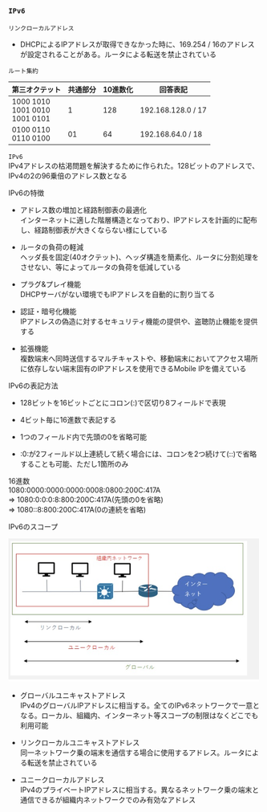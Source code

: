### `IPv6`

`リンクローカルアドレス`

- DHCPによるIPアドレスが取得できなかった時に、169.254 / 16のアドレスが設定されることがある。ルータによる転送を禁止されている

`ルート集約`

|第三オクテット|共通部分|10進数化|回答表記|
|------------|------|-------|-------|
|1000 1010</br>1001 0010</br>1001 0101|1|128|192.168.128.0 / 17|
|0100 0110</br>0110 0100|01|64|192.168.64.0 / 18|

`IPv6`  
IPv4アドレスの枯渇問題を解決するために作られた。128ビットのアドレスで、IPv4の2の96乗倍のアドレス数となる

IPv6の特徴

- アドレス数の増加と経路制御表の最適化  
インターネットに適した階層構造となっており、IPアドレスを計画的に配布し、経路制御表が大きくならない様にしている

- ルータの負荷の軽減  
ヘッダ長を固定(40オクテット)、ヘッダ構造を簡素化、ルータに分割処理をさせない、等によってルータの負荷を低減している

- プラグ&プレイ機能  
DHCPサーバがない環境でもIPアドレスを自動的に割り当てる

- 認証・暗号化機能  
IPアドレスの偽造に対するセキュリティ機能の提供や、盗聴防止機能を提供する

- 拡張機能  
複数端末へ同時送信するマルチキャストや、移動端末においてアクセス場所に依存しない端末固有のIPアドレスを使用できるMobile IPを備えている

IPv6の表記方法

- 128ビットを16ビットごとにコロン(:)で区切り8フィールドで表現

- 4ビット毎に16進数で表記する

- 1つのフィールド内で先頭の0を省略可能

- :0:が2フィールド以上連続して続く場合には、コロンを2つ続けて(::)で省略することも可能、ただし1箇所のみ

16進数  
1080:0000:0000:0000:0008:0800:200C:417A  
=> 1080:0:0:0:8:800:200C:417A(先頭の0を省略)  
=> 1080::8:800:200C:417A(0の連続を省略)

IPv6のスコープ

<img width="500" alt="" src="./images/IPv6スコープ.png">

- グローバルユニキャストアドレス  
IPv4のグローバルIPアドレスに相当する。全てのIPv6ネットワークで一意となる。ローカル、組織内、インターネット等スコープの制限はなくどこでも利用可能

- リンクローカルユニキャストアドレス  
同一ネットワーク乗の端末を通信する場合に使用するアドレス。ルータによる転送を禁止されている

- ユニークローカルアドレス  
IPv4のプライベートIPアドレスに相当する。異なるネットワーク乗の端末と通信できるが組織内ネットワークでのみ有効なアドレス
